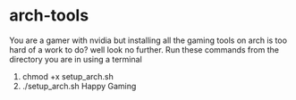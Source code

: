 # arch-tools
You are a gamer with nvidia but installing all the gaming tools on arch is too hard of a work to do? well look no further.
Run these commands from the directory you are in using a terminal
1. chmod +x setup_arch.sh
2. ./setup_arch.sh
Happy Gaming 
